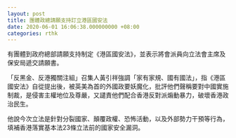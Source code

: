 ```yaml
---
layout: post
title: 團體政總請願支持訂立港區國安法
date: 2020-06-01 16:06:38.000000000 +08:00
categories: rthk
---
```


有團體到政府總部請願支持制定《港區國安法》，並表示將會派員向立法會主席及保安局遞交請願書。

「反黑金、反港獨關注組」召集人黃引祥強調「家有家規、國有國法」，指《港區國安法》自從提出後，被英美為首的外國政要妖魔化，批評他們聲稱要對中國實施制裁，是侵害主權地位及尊嚴，又譴責他們配合香港反對派煽動暴力，破壞香港政治民生。

他說今次立法是針對分裂國家、顛覆政權、恐怖活動，以及外部勢力干預等行為，填補香港落實基本法23條立法前的國家安全漏洞。
